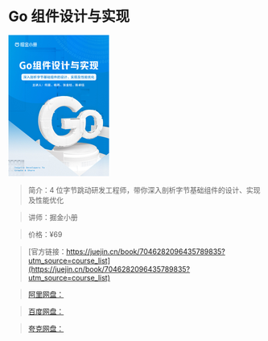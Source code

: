 # Go 组件设计与实现

![img](../../assets/df8016eb1dfa47f6b87aa0d5f180a915~tplv-k3u1fbpfcp-no-mark_280_280_200_280.png)

> 简介：4 位字节跳动研发工程师，带你深入剖析字节基础组件的设计、实现及性能优化

> 讲师：掘金小册

> 价格：¥69

> [官方链接：https://juejin.cn/book/7046282096435789835?utm_source=course_list](https://juejin.cn/book/7046282096435789835?utm_source=course_list)

> [阿里网盘：]()

> [百度网盘：]()

> [夸克网盘：]()

